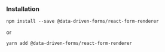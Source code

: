 ### Installation

```console
npm install --save @data-driven-forms/react-form-renderer
```
or
```console
yarn add @data-driven-forms/react-form-renderer
```